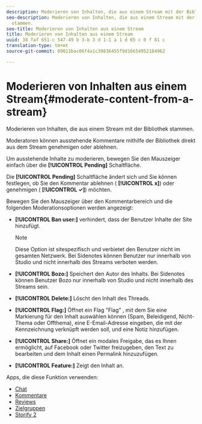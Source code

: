 ```yaml
---
description: Moderieren von Inhalten, die aus einem Stream mit der Bibliothek stammen.
seo-description: Moderieren von Inhalten, die aus einem Stream mit der Bibliothek
  stammen.
seo-title: Moderieren von Inhalten aus einem Stream
title: Moderieren von Inhalten aus einem Stream
uuid: 38 faf 651-c 547-49 b 3-b 3 d 1-1 a 1 d 65 c 0 f 81 c
translation-type: tm+mt
source-git-commit: 09011bac06f4a1c39836455f9d16654952184962

---
```



# Moderieren von Inhalten aus einem Stream{#moderate-content-from-a-stream}

Moderieren von Inhalten, die aus einem Stream mit der Bibliothek stammen.

Moderatoren können ausstehende Kommentare mithilfe der Bibliothek direkt aus dem Stream genehmigen oder ablehnen.

Um ausstehende Inhalte zu moderieren, bewegen Sie den Mauszeiger einfach über die **[!UICONTROL Pending]** Schaltfläche.

Die **[!UICONTROL Pending]** Schaltfläche ändert sich und Sie können festlegen, ob Sie den Kommentar ablehnen ( **[!UICONTROL x]**) oder genehmigen ( **[!UICONTROL ✓]**) möchten.

Bewegen Sie den Mauszeiger über den Kommentarbereich und die folgenden Moderationsoptionen werden angezeigt:

* **[!UICONTROL Ban user:]** verhindert, dass der Benutzer Inhalte der Site hinzufügt.

   >[!NOTE]
   >
   >Diese Option ist sitespezifisch und verbietet den Benutzer nicht im gesamten Netzwerk. Bei Sidenotes können Benutzer nur innerhalb von Studio und nicht innerhalb des Streams verboten werden.

* **[!UICONTROL Bozo:]** Speichert den Autor des Inhalts. Bei Sidenotes können Benutzer Bozo nur innerhalb von Studio und nicht innerhalb des Streams sein.
* **[!UICONTROL Delete:]** Löscht den Inhalt des Threads.
* **[!UICONTROL Flag:]** Öffnet ein Flag "Flag" , mit dem Sie eine Markierung für den Inhalt auswählen können (Spam, Beleidigend, Nicht-Thema oder Offthema), eine E-Email-Adresse eingeben, die mit der Kennzeichnung verknüpft werden soll, und eine Notiz hinzufügen.
* **[!UICONTROL Share:]** Öffnet ein modales Freigabe, das es Ihnen ermöglicht, auf Facebook oder Twitter freizugeben, den Text zu bearbeiten und dem Inhalt einen Permalink hinzuzufügen.
* **[!UICONTROL Feature:]** Zeigt den Inhalt an.



Apps, die diese Funktion verwenden:

* [Chat](/help/using/c-about-apps/c-chat-app/c-chat-app.md#c_chat_app)
* [Kommentare](/help/using/c-about-apps/c-comments/c-comments.md)
* [Reviews](/help/using/c-about-apps/c-reviews-app/c-reviews-app.md#c_reviews_app)
* [Zielgruppen](/help/using/c-about-apps/c-sidenotes-app/c-sidenotes-app.md#c_sidenotes_app)
* [Storify 2](/help/using/c-about-apps/c-storify2/c-storify2.md#c_storify2)

